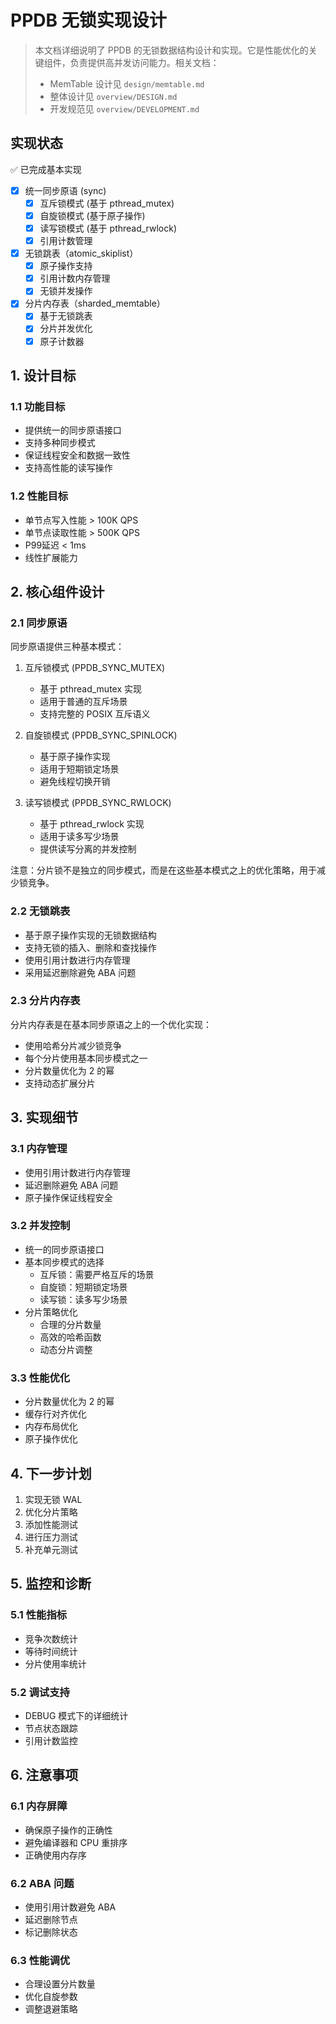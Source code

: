 # PPDB 无锁实现设计

> 本文档详细说明了 PPDB 的无锁数据结构设计和实现。它是性能优化的关键组件，负责提供高并发访问能力。相关文档：
> - MemTable 设计见 `design/memtable.md`
> - 整体设计见 `overview/DESIGN.md`
> - 开发规范见 `overview/DEVELOPMENT.md`

## 实现状态
✅ 已完成基本实现
- [x] 统一同步原语 (sync)
  - [x] 互斥锁模式 (基于 pthread_mutex)
  - [x] 自旋锁模式 (基于原子操作)
  - [x] 读写锁模式 (基于 pthread_rwlock)
  - [x] 引用计数管理
- [x] 无锁跳表（atomic_skiplist）
  - [x] 原子操作支持
  - [x] 引用计数内存管理
  - [x] 无锁并发操作
- [x] 分片内存表（sharded_memtable）
  - [x] 基于无锁跳表
  - [x] 分片并发优化
  - [x] 原子计数器

## 1. 设计目标

### 1.1 功能目标
- 提供统一的同步原语接口
- 支持多种同步模式
- 保证线程安全和数据一致性
- 支持高性能的读写操作

### 1.2 性能目标
- 单节点写入性能 > 100K QPS
- 单节点读取性能 > 500K QPS
- P99延迟 < 1ms
- 线性扩展能力

## 2. 核心组件设计

### 2.1 同步原语
同步原语提供三种基本模式：

1. 互斥锁模式 (PPDB_SYNC_MUTEX)
   - 基于 pthread_mutex 实现
   - 适用于普通的互斥场景
   - 支持完整的 POSIX 互斥语义

2. 自旋锁模式 (PPDB_SYNC_SPINLOCK)
   - 基于原子操作实现
   - 适用于短期锁定场景
   - 避免线程切换开销

3. 读写锁模式 (PPDB_SYNC_RWLOCK)
   - 基于 pthread_rwlock 实现
   - 适用于读多写少场景
   - 提供读写分离的并发控制

注意：分片锁不是独立的同步模式，而是在这些基本模式之上的优化策略，用于减少锁竞争。

### 2.2 无锁跳表
- 基于原子操作实现的无锁数据结构
- 支持无锁的插入、删除和查找操作
- 使用引用计数进行内存管理
- 采用延迟删除避免 ABA 问题

### 2.3 分片内存表
分片内存表是在基本同步原语之上的一个优化实现：
- 使用哈希分片减少锁竞争
- 每个分片使用基本同步模式之一
- 分片数量优化为 2 的幂
- 支持动态扩展分片

## 3. 实现细节

### 3.1 内存管理
- 使用引用计数进行内存管理
- 延迟删除避免 ABA 问题
- 原子操作保证线程安全

### 3.2 并发控制
- 统一的同步原语接口
- 基本同步模式的选择
  - 互斥锁：需要严格互斥的场景
  - 自旋锁：短期锁定场景
  - 读写锁：读多写少场景
- 分片策略优化
  - 合理的分片数量
  - 高效的哈希函数
  - 动态分片调整

### 3.3 性能优化
- 分片数量优化为 2 的幂
- 缓存行对齐优化
- 内存布局优化
- 原子操作优化

## 4. 下一步计划
1. 实现无锁 WAL
2. 优化分片策略
3. 添加性能测试
4. 进行压力测试
5. 补充单元测试

## 5. 监控和诊断

### 5.1 性能指标
- 竞争次数统计
- 等待时间统计
- 分片使用率统计

### 5.2 调试支持
- DEBUG 模式下的详细统计
- 节点状态跟踪
- 引用计数监控

## 6. 注意事项

### 6.1 内存屏障
- 确保原子操作的正确性
- 避免编译器和 CPU 重排序
- 正确使用内存序

### 6.2 ABA 问题
- 使用引用计数避免 ABA
- 延迟删除节点
- 标记删除状态

### 6.3 性能调优
- 合理设置分片数量
- 优化自旋参数
- 调整退避策略
